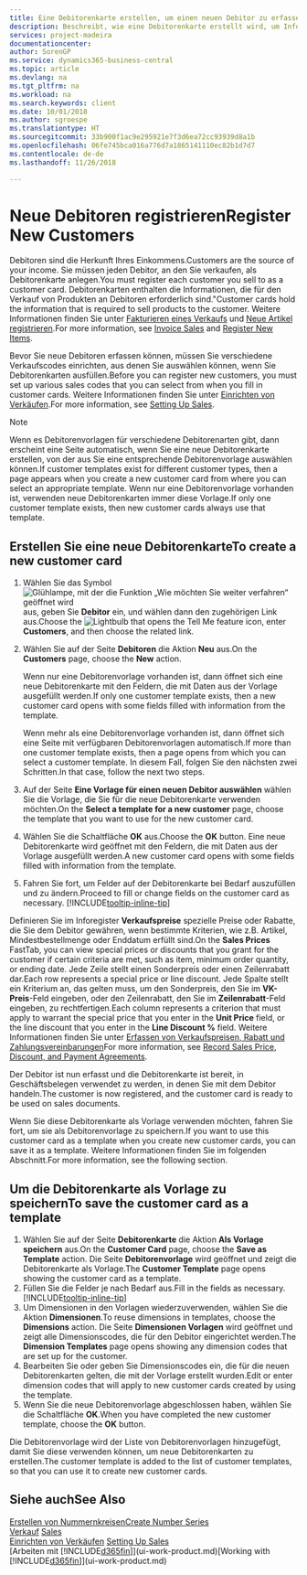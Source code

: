 ```yaml
---
title: Eine Debitorenkarte erstellen, um einen neuen Debitor zu erfassen | Microsoft Docs
description: Beschreibt, wie eine Debitorenkarte erstellt wird, um Informationen zu jedem neuen Debitor oder Clients zu erfassen, an die Sie verkaufen.
services: project-madeira
documentationcenter: 
author: SorenGP
ms.service: dynamics365-business-central
ms.topic: article
ms.devlang: na
ms.tgt_pltfrm: na
ms.workload: na
ms.search.keywords: client
ms.date: 10/01/2018
ms.author: sgroespe
ms.translationtype: HT
ms.sourcegitcommit: 33b900f1ac9e295921e7f3d6ea72cc93939d8a1b
ms.openlocfilehash: 06fe745bca016a776d7a1865141110ec82b1d7d7
ms.contentlocale: de-de
ms.lasthandoff: 11/26/2018

---
```

# <a name="register-new-customers"></a><span data-ttu-id="535f6-103">Neue Debitoren registrieren</span><span class="sxs-lookup"><span data-stu-id="535f6-103">Register New Customers</span></span>
<span data-ttu-id="535f6-104">Debitoren sind die Herkunft Ihres Einkommens.</span><span class="sxs-lookup"><span data-stu-id="535f6-104">Customers are the source of your income.</span></span> <span data-ttu-id="535f6-105">Sie müssen jeden Debitor, an den Sie verkaufen, als Debitorenkarte anlegen.</span><span class="sxs-lookup"><span data-stu-id="535f6-105">You must register each customer you sell to as a customer card.</span></span> <span data-ttu-id="535f6-106">Debitorenkarten enthalten die Informationen, die für den Verkauf von Produkten an Debitoren erforderlich sind."</span><span class="sxs-lookup"><span data-stu-id="535f6-106">Customer cards hold the information that is required to sell products to the customer.</span></span> <span data-ttu-id="535f6-107">Weitere Informationen finden Sie unter [Fakturieren eines Verkaufs](sales-how-invoice-sales.md) und [Neue Artikel registrieren](inventory-how-register-new-items.md).</span><span class="sxs-lookup"><span data-stu-id="535f6-107">For more information, see [Invoice Sales](sales-how-invoice-sales.md) and [Register New Items](inventory-how-register-new-items.md).</span></span>  

<span data-ttu-id="535f6-108">Bevor Sie neue Debitoren erfassen können, müssen Sie verschiedene Verkaufscodes einrichten, aus denen Sie auswählen können, wenn Sie Debitorenkarten ausfüllen.</span><span class="sxs-lookup"><span data-stu-id="535f6-108">Before you can register new customers, you must set up various sales codes that you can select from when you fill in customer cards.</span></span> <span data-ttu-id="535f6-109">Weitere Informationen finden Sie unter [Einrichten von Verkäufen](sales-setup-sales.md).</span><span class="sxs-lookup"><span data-stu-id="535f6-109">For more information, see [Setting Up Sales](sales-setup-sales.md).</span></span>

> [!NOTE]  
>   <span data-ttu-id="535f6-110">Wenn es Debitorenvorlagen für verschiedene Debitorenarten gibt, dann erscheint eine Seite automatisch, wenn Sie eine neue Debitorenkarte erstellen, von der aus Sie eine entsprechende Debitorenvorlage auswählen können.</span><span class="sxs-lookup"><span data-stu-id="535f6-110">If customer templates exist for different customer types, then a page appears when you create a new customer card from where you can select an appropriate template.</span></span> <span data-ttu-id="535f6-111">Wenn nur eine Debitorenvorlage vorhanden ist, verwenden neue Debitorenkarten immer diese Vorlage.</span><span class="sxs-lookup"><span data-stu-id="535f6-111">If only one customer template exists, then new customer cards always use that template.</span></span>

## <a name="to-create-a-new-customer-card"></a><span data-ttu-id="535f6-112">Erstellen Sie eine neue Debitorenkarte</span><span class="sxs-lookup"><span data-stu-id="535f6-112">To create a new customer card</span></span>
1. <span data-ttu-id="535f6-113">Wählen Sie das Symbol ![Glühlampe, mit der die Funktion „Wie möchten Sie weiter verfahren“ geöffnet wird](media/ui-search/search_small.png "Wie möchten Sie weiter verfahren?") aus, geben Sie **Debitor** ein, und wählen dann den zugehörigen Link aus.</span><span class="sxs-lookup"><span data-stu-id="535f6-113">Choose the ![Lightbulb that opens the Tell Me feature](media/ui-search/search_small.png "Tell me what you want to do") icon, enter **Customers**, and then choose the related link.</span></span>  
2. <span data-ttu-id="535f6-114">Wählen Sie auf der Seite **Debitoren** die Aktion **Neu** aus.</span><span class="sxs-lookup"><span data-stu-id="535f6-114">On the **Customers** page, choose the **New** action.</span></span>

    <span data-ttu-id="535f6-115">Wenn nur eine Debitorenvorlage vorhanden ist, dann öffnet sich eine neue Debitorenkarte mit den Feldern, die mit Daten aus der Vorlage ausgefüllt werden.</span><span class="sxs-lookup"><span data-stu-id="535f6-115">If only one customer template exists, then a new customer card opens with some fields filled with information from the template.</span></span>

    <span data-ttu-id="535f6-116">Wenn mehr als eine Debitorenvorlage vorhanden ist, dann öffnet sich eine Seite mit verfügbaren Debitorenvorlagen automatisch.</span><span class="sxs-lookup"><span data-stu-id="535f6-116">If more than one customer template exists, then a page opens from which you can select a customer template.</span></span> <span data-ttu-id="535f6-117">In diesem Fall, folgen Sie den nächsten zwei Schritten.</span><span class="sxs-lookup"><span data-stu-id="535f6-117">In that case, follow the next two steps.</span></span>
3. <span data-ttu-id="535f6-118">Auf der Seite **Eine Vorlage für einen neuen Debitor auswählen** wählen Sie die Vorlage, die Sie für die neue Debitorenkarte verwenden möchten.</span><span class="sxs-lookup"><span data-stu-id="535f6-118">On the **Select a template for a new customer** page, choose the template that you want to use for the new customer card.</span></span>
4. <span data-ttu-id="535f6-119">Wählen Sie die Schaltfläche **OK** aus.</span><span class="sxs-lookup"><span data-stu-id="535f6-119">Choose the **OK** button.</span></span> <span data-ttu-id="535f6-120">Eine neue Debitorenkarte wird geöffnet mit den Feldern, die mit Daten aus der Vorlage ausgefüllt werden.</span><span class="sxs-lookup"><span data-stu-id="535f6-120">A new customer card opens with some fields filled with information from the template.</span></span>  
5. <span data-ttu-id="535f6-121">Fahren Sie fort, um Felder auf der Debitorenkarte bei Bedarf auszufüllen und zu ändern.</span><span class="sxs-lookup"><span data-stu-id="535f6-121">Proceed to fill or change fields on the customer card as necessary.</span></span> [!INCLUDE[tooltip-inline-tip](includes/tooltip-inline-tip_md.md)]

<span data-ttu-id="535f6-122">Definieren Sie im Inforegister **Verkaufspreise** spezielle Preise oder Rabatte, die Sie dem Debitor gewähren, wenn bestimmte Kriterien, wie z.B. Artikel, Mindestbestellmenge oder Enddatum erfüllt sind.</span><span class="sxs-lookup"><span data-stu-id="535f6-122">On the **Sales Prices** FastTab, you can view special prices or discounts that you grant for the customer if certain criteria are met, such as item, minimum order quantity, or ending date.</span></span> <span data-ttu-id="535f6-123">Jede Zeile stellt einen Sonderpreis oder einen Zeilenrabatt dar.</span><span class="sxs-lookup"><span data-stu-id="535f6-123">Each row represents a special price or line discount.</span></span> <span data-ttu-id="535f6-124">Jede Spalte stellt ein Kriterium an, das gelten muss, um den Sonderpreis, den Sie im **VK-Preis**-Feld eingeben, oder den Zeilenrabatt, den Sie im **Zeilenrabatt**-Feld eingeben, zu rechtfertigen.</span><span class="sxs-lookup"><span data-stu-id="535f6-124">Each column represents a criterion that must apply to warrant the special price that you enter in the **Unit Price** field, or the line discount that you enter in the **Line Discount %** field.</span></span> <span data-ttu-id="535f6-125">Weitere Informationen finden Sie unter [Erfassen von Verkaufspreisen, Rabatt und Zahlungsvereinbarungen](sales-how-record-sales-price-discount-payment-agreements.md)</span><span class="sxs-lookup"><span data-stu-id="535f6-125">For more information, see [Record Sales Price, Discount, and Payment Agreements](sales-how-record-sales-price-discount-payment-agreements.md).</span></span>

<span data-ttu-id="535f6-126">Der Debitor ist nun erfasst und die Debitorenkarte ist bereit, in Geschäftsbelegen verwendet zu werden, in denen Sie mit dem Debitor handeln.</span><span class="sxs-lookup"><span data-stu-id="535f6-126">The customer is now registered, and the customer card is ready to be used on sales documents.</span></span>

<span data-ttu-id="535f6-127">Wenn Sie diese Debitorenkarte als Vorlage verwenden möchten, fahren Sie fort, um sie als Debitorenvorlage zu speichern.</span><span class="sxs-lookup"><span data-stu-id="535f6-127">If you want to use this customer card as a template when you create new customer cards, you can save it as a template.</span></span> <span data-ttu-id="535f6-128">Weitere Informationen finden Sie im folgenden Abschnitt.</span><span class="sxs-lookup"><span data-stu-id="535f6-128">For more information, see the following section.</span></span>

## <a name="to-save-the-customer-card-as-a-template"></a><span data-ttu-id="535f6-129">Um die Debitorenkarte als Vorlage zu speichern</span><span class="sxs-lookup"><span data-stu-id="535f6-129">To save the customer card as a template</span></span>
1. <span data-ttu-id="535f6-130">Wählen Sie auf der Seite **Debitorenkarte** die Aktion **Als Vorlage speichern** aus.</span><span class="sxs-lookup"><span data-stu-id="535f6-130">On the **Customer Card** page, choose the **Save as Template** action.</span></span> <span data-ttu-id="535f6-131">Die Seite **Debitorenvorlage** wird geöffnet und zeigt die Debitorenkarte als Vorlage.</span><span class="sxs-lookup"><span data-stu-id="535f6-131">The **Customer Template** page opens showing the customer card as a template.</span></span>
2. <span data-ttu-id="535f6-132">Füllen Sie die Felder je nach Bedarf aus.</span><span class="sxs-lookup"><span data-stu-id="535f6-132">Fill in the fields as necessary.</span></span> [!INCLUDE[tooltip-inline-tip](includes/tooltip-inline-tip_md.md)]
3. <span data-ttu-id="535f6-133">Um Dimensionen in den Vorlagen wiederzuverwenden, wählen Sie die Aktion **Dimensionen**.</span><span class="sxs-lookup"><span data-stu-id="535f6-133">To reuse dimensions in templates, choose the **Dimensions** action.</span></span> <span data-ttu-id="535f6-134">Die Seite **Dimensionen Vorlagen** wird geöffnet und zeigt alle Dimensionscodes, die für den Debitor eingerichtet werden.</span><span class="sxs-lookup"><span data-stu-id="535f6-134">The **Dimension Templates** page opens showing any dimension codes that are set up for the customer.</span></span>
4. <span data-ttu-id="535f6-135">Bearbeiten Sie oder geben Sie Dimensionscodes ein, die für die neuen Debitorenkarten gelten, die mit der Vorlage erstellt wurden.</span><span class="sxs-lookup"><span data-stu-id="535f6-135">Edit or enter dimension codes that will apply to new customer cards created by using the template.</span></span>  
5. <span data-ttu-id="535f6-136">Wenn Sie die neue Debitorenvorlage abgeschlossen haben, wählen Sie die Schaltfläche **OK**.</span><span class="sxs-lookup"><span data-stu-id="535f6-136">When you have completed the new customer template, choose the **OK** button.</span></span>

<span data-ttu-id="535f6-137">Die Debitorenvorlage wird der Liste von Debitorenvorlagen hinzugefügt, damit Sie diese verwenden können, um neue Debitorenkarten zu erstellen.</span><span class="sxs-lookup"><span data-stu-id="535f6-137">The customer template is added to the list of customer templates, so that you can use it to create new customer cards.</span></span>

## <a name="see-also"></a><span data-ttu-id="535f6-138">Siehe auch</span><span class="sxs-lookup"><span data-stu-id="535f6-138">See Also</span></span>
[<span data-ttu-id="535f6-139">Erstellen von Nummernkreisen</span><span class="sxs-lookup"><span data-stu-id="535f6-139">Create Number Series</span></span>](ui-create-number-series.md)  
<span data-ttu-id="535f6-140">[Verkauf](sales-manage-sales.md)  </span><span class="sxs-lookup"><span data-stu-id="535f6-140">[Sales](sales-manage-sales.md)  </span></span>  
<span data-ttu-id="535f6-141">[Einrichten von Verkäufen](sales-setup-sales.md)  </span><span class="sxs-lookup"><span data-stu-id="535f6-141">[Setting Up Sales](sales-setup-sales.md)  </span></span>  
<span data-ttu-id="535f6-142">[Arbeiten mit [!INCLUDE[d365fin](includes/d365fin_md.md)]](ui-work-product.md)</span><span class="sxs-lookup"><span data-stu-id="535f6-142">[Working with [!INCLUDE[d365fin](includes/d365fin_md.md)]](ui-work-product.md)</span></span>

